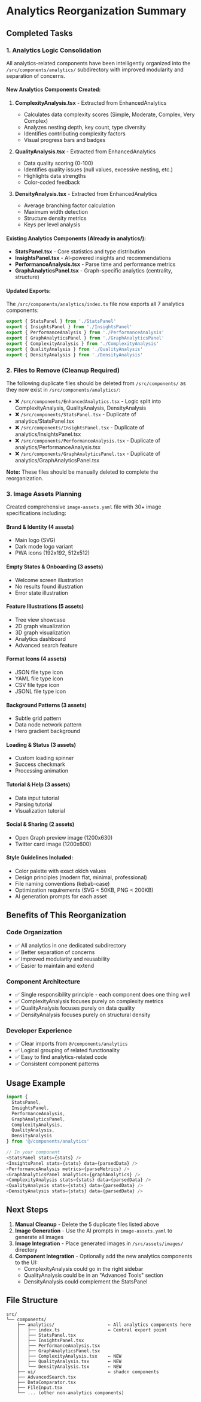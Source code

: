 # Analytics Reorganization Summary

## Completed Tasks

### 1. Analytics Logic Consolidation

All analytics-related components have been intelligently organized into the `/src/components/analytics/` subdirectory with improved modularity and separation of concerns.

#### New Analytics Components Created:

1. **ComplexityAnalysis.tsx** - Extracted from EnhancedAnalytics
   - Calculates data complexity scores (Simple, Moderate, Complex, Very Complex)
   - Analyzes nesting depth, key count, type diversity
   - Identifies contributing complexity factors
   - Visual progress bars and badges

2. **QualityAnalysis.tsx** - Extracted from EnhancedAnalytics
   - Data quality scoring (0-100)
   - Identifies quality issues (null values, excessive nesting, etc.)
   - Highlights data strengths
   - Color-coded feedback

3. **DensityAnalysis.tsx** - Extracted from EnhancedAnalytics
   - Average branching factor calculation
   - Maximum width detection
   - Structure density metrics
   - Keys per level analysis

#### Existing Analytics Components (Already in analytics/):

- **StatsPanel.tsx** - Core statistics and type distribution
- **InsightsPanel.tsx** - AI-powered insights and recommendations
- **PerformanceAnalysis.tsx** - Parse time and performance metrics
- **GraphAnalyticsPanel.tsx** - Graph-specific analytics (centrality, structure)

#### Updated Exports:

The `/src/components/analytics/index.ts` file now exports all 7 analytics components:
```typescript
export { StatsPanel } from './StatsPanel'
export { InsightsPanel } from './InsightsPanel'
export { PerformanceAnalysis } from './PerformanceAnalysis'
export { GraphAnalyticsPanel } from './GraphAnalyticsPanel'
export { ComplexityAnalysis } from './ComplexityAnalysis'
export { QualityAnalysis } from './QualityAnalysis'
export { DensityAnalysis } from './DensityAnalysis'
```

### 2. Files to Remove (Cleanup Required)

The following duplicate files should be deleted from `/src/components/` as they now exist in `/src/components/analytics/`:

- ❌ `/src/components/EnhancedAnalytics.tsx` - Logic split into ComplexityAnalysis, QualityAnalysis, DensityAnalysis
- ❌ `/src/components/StatsPanel.tsx` - Duplicate of analytics/StatsPanel.tsx
- ❌ `/src/components/InsightsPanel.tsx` - Duplicate of analytics/InsightsPanel.tsx
- ❌ `/src/components/PerformanceAnalysis.tsx` - Duplicate of analytics/PerformanceAnalysis.tsx
- ❌ `/src/components/GraphAnalyticsPanel.tsx` - Duplicate of analytics/GraphAnalyticsPanel.tsx

**Note:** These files should be manually deleted to complete the reorganization.

### 3. Image Assets Planning

Created comprehensive `image-assets.yaml` file with 30+ image specifications including:

#### Brand & Identity (4 assets)
- Main logo (SVG)
- Dark mode logo variant
- PWA icons (192x192, 512x512)

#### Empty States & Onboarding (3 assets)
- Welcome screen illustration
- No results found illustration
- Error state illustration

#### Feature Illustrations (5 assets)
- Tree view showcase
- 2D graph visualization
- 3D graph visualization
- Analytics dashboard
- Advanced search feature

#### Format Icons (4 assets)
- JSON file type icon
- YAML file type icon
- CSV file type icon
- JSONL file type icon

#### Background Patterns (3 assets)
- Subtle grid pattern
- Data node network pattern
- Hero gradient background

#### Loading & Status (3 assets)
- Custom loading spinner
- Success checkmark
- Processing animation

#### Tutorial & Help (3 assets)
- Data input tutorial
- Parsing tutorial
- Visualization tutorial

#### Social & Sharing (2 assets)
- Open Graph preview image (1200x630)
- Twitter card image (1200x600)

#### Style Guidelines Included:
- Color palette with exact oklch values
- Design principles (modern flat, minimal, professional)
- File naming conventions (kebab-case)
- Optimization requirements (SVG < 50KB, PNG < 200KB)
- AI generation prompts for each asset

## Benefits of This Reorganization

### Code Organization
- ✅ All analytics in one dedicated subdirectory
- ✅ Better separation of concerns
- ✅ Improved modularity and reusability
- ✅ Easier to maintain and extend

### Component Architecture
- ✅ Single responsibility principle - each component does one thing well
- ✅ ComplexityAnalysis focuses purely on complexity metrics
- ✅ QualityAnalysis focuses purely on data quality
- ✅ DensityAnalysis focuses purely on structural density

### Developer Experience
- ✅ Clear imports from `@/components/analytics`
- ✅ Logical grouping of related functionality
- ✅ Easy to find analytics-related code
- ✅ Consistent component patterns

## Usage Example

```typescript
import { 
  StatsPanel, 
  InsightsPanel, 
  PerformanceAnalysis, 
  GraphAnalyticsPanel,
  ComplexityAnalysis,
  QualityAnalysis,
  DensityAnalysis
} from '@/components/analytics'

// In your component
<StatsPanel stats={stats} />
<InsightsPanel stats={stats} data={parsedData} />
<PerformanceAnalysis metrics={parseMetrics} />
<GraphAnalyticsPanel analytics={graphAnalytics} />
<ComplexityAnalysis stats={stats} data={parsedData} />
<QualityAnalysis stats={stats} data={parsedData} />
<DensityAnalysis stats={stats} data={parsedData} />
```

## Next Steps

1. **Manual Cleanup** - Delete the 5 duplicate files listed above
2. **Image Generation** - Use the AI prompts in `image-assets.yaml` to generate all images
3. **Image Integration** - Place generated images in `/src/assets/images/` directory
4. **Component Integration** - Optionally add the new analytics components to the UI:
   - ComplexityAnalysis could go in the right sidebar
   - QualityAnalysis could be in an "Advanced Tools" section
   - DensityAnalysis could complement the StatsPanel

## File Structure

```
src/
└── components/
    ├── analytics/                    ← All analytics components here
    │   ├── index.ts                  ← Central export point
    │   ├── StatsPanel.tsx
    │   ├── InsightsPanel.tsx
    │   ├── PerformanceAnalysis.tsx
    │   ├── GraphAnalyticsPanel.tsx
    │   ├── ComplexityAnalysis.tsx    ← NEW
    │   ├── QualityAnalysis.tsx       ← NEW
    │   └── DensityAnalysis.tsx       ← NEW
    ├── ui/                           ← shadcn components
    ├── AdvancedSearch.tsx
    ├── DataComparator.tsx
    ├── FileInput.tsx
    └── ... (other non-analytics components)
```
